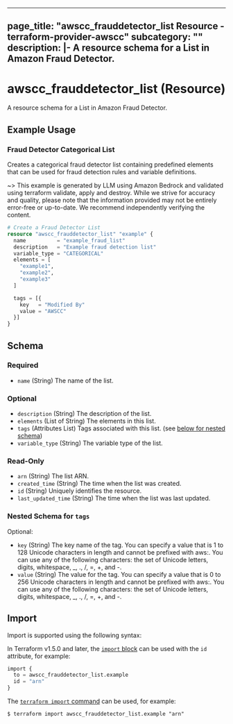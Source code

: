 
---
page_title: "awscc_frauddetector_list Resource - terraform-provider-awscc"
subcategory: ""
description: |-
  A resource schema for a List in Amazon Fraud Detector.
---

# awscc_frauddetector_list (Resource)

A resource schema for a List in Amazon Fraud Detector.

## Example Usage

### Fraud Detector Categorical List

Creates a categorical fraud detector list containing predefined elements that can be used for fraud detection rules and variable definitions.

~> This example is generated by LLM using Amazon Bedrock and validated using terraform validate, apply and destroy. While we strive for accuracy and quality, please note that the information provided may not be entirely error-free or up-to-date. We recommend independently verifying the content.

```terraform
# Create a Fraud Detector List
resource "awscc_frauddetector_list" "example" {
  name          = "example_fraud_list"
  description   = "Example fraud detection list"
  variable_type = "CATEGORICAL"
  elements = [
    "example1",
    "example2",
    "example3"
  ]

  tags = [{
    key   = "Modified By"
    value = "AWSCC"
  }]
}
```

<!-- schema generated by tfplugindocs -->
## Schema

### Required

- `name` (String) The name of the list.

### Optional

- `description` (String) The description of the list.
- `elements` (List of String) The elements in this list.
- `tags` (Attributes List) Tags associated with this list. (see [below for nested schema](#nestedatt--tags))
- `variable_type` (String) The variable type of the list.

### Read-Only

- `arn` (String) The list ARN.
- `created_time` (String) The time when the list was created.
- `id` (String) Uniquely identifies the resource.
- `last_updated_time` (String) The time when the list was last updated.

<a id="nestedatt--tags"></a>
### Nested Schema for `tags`

Optional:

- `key` (String) The key name of the tag. You can specify a value that is 1 to 128 Unicode characters in length and cannot be prefixed with aws:. You can use any of the following characters: the set of Unicode letters, digits, whitespace, _, ., /, =, +, and -.
- `value` (String) The value for the tag. You can specify a value that is 0 to 256 Unicode characters in length and cannot be prefixed with aws:. You can use any of the following characters: the set of Unicode letters, digits, whitespace, _, ., /, =, +, and -.

## Import

Import is supported using the following syntax:

In Terraform v1.5.0 and later, the [`import` block](https://developer.hashicorp.com/terraform/language/import) can be used with the `id` attribute, for example:

```terraform
import {
  to = awscc_frauddetector_list.example
  id = "arn"
}
```

The [`terraform import` command](https://developer.hashicorp.com/terraform/cli/commands/import) can be used, for example:

```shell
$ terraform import awscc_frauddetector_list.example "arn"
```
